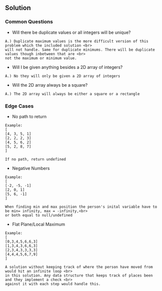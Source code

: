 ## Solution

### Common Questions
* Will there be duplicate values or all integers will be unique?
```
A.) Duplicate maximum values is the more difficult version of this problem which the included solution <br>
will not handle. Same for duplicate minimums. There will be duplicate values though inbetween that are <br>
not the maximum or minimum value.
```
* Will I be given anything besides a 2D array of integers?
```
A.) No they will only be given a 2D array of integers
```
* Will the 2D array always be a square?
```
A.) The 2D array will always be either a square or a rectangle
```

### Edge Cases
* No path to return
```
Example:
[
[4, 3, 5, 1]
[2, 2, 2, 3]
[4, 5, 6, 2]
[5, 2, 8, 7]
]

If no path, return undefined
```
* Negative Numbers
```
Example:
[
[-2, -5, -1]
[2, 0, 1]
[5, 6, -1]
]

When finding min and max position the person's inital variable have to be min= infinity, max = -infinity,<br>
or both equal to null/undefined
```
* Flat Plane/Local Maximum
```
Example:
[
[0,3,4,5,6,6,3]
[1,3,4,3,6,6,3]
[2,3,4,3,3,3,3]
[4,4,4,5,6,7,9]
]

A solution without keeping track of where the person have moved from would hit an infinite loop <br>
in this solution. Any data structure that keeps track of places been and they implement a check <br>
against it with each step would handle this.
```
